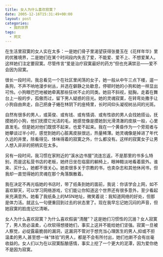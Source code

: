 ```yaml
---
title: 女人为什么喜欢寂寞？
date: 2005-12-16T15:31:49+00:00
layout: post
categories:
  - 我的世界
tags:
  - 网文
---
```


在生活里寂寞的女人实在太多：一是她们骨子里渴望获得张曼玉在《花样年华》里的优雅境界，二是她们在某个时间段内失去了爱，不能爱、爱不上、不想爱某人。这样她们注定要寂寞。尽管传言“爱是治疗寂寞最好的药方”但也充满禁忌——爱不会因为寂寞。

很长一段时间，我总看见一个在社区里闲荡的女子，她一般从中午三点下楼，遛一条狗，不声不响地漫步树丛，并选在僻静之处歇息，停顿时她的小狗和她一样显出可怜。小狗眼巴巴地被她牵离那些狂吠不止的同类。她目不斜视，挺胸，走着在舞台上一般的步，孤傲而过，留下男人疑惑的目光。她的灵魂寂寞，在转弯处撒手让小狗自由奔走，自己把身子蜷在林阴下的座椅里，长时间仰头凝视树丛间的光斑。

自然有很多的男人，或英俊、或有钱、或有情调、或有性欲的男人会找她搭讪，抚摸她的小狗，他们抚摸它光洁的毛，她感觉像是摸她到光滑清澈的皮肤一般，心里直发毛。但是她对他们既恨不起来，也爱不起来。我在一个黄昏作为一个旁观者与她攀谈过半小时，感觉到她的心脏离皮肤很远，热量稀薄。她灵魂像是掉进了年代久远的井里，除看得见、体味得着的寂寞之外，什么都没有。这样的寂寞女子让男人想入非非的把柄实在太多。

另有一段时间，我习惯在家附近的“溪水边书屋”流连忘返，不是那里的书多么特别，而是这私营书店的老板，她终日坐在临窗的躺椅上，眼神黯淡地看着窗外。谁来、买什么，她都不很关心。她卖很多关于宗教的书，也卖杂志和其他休闲书，但我却一直觉得她的灵魂在那个角落飘散着。

我在决定不再光临她的书店时，带了纸条到她的面前，我说：你该学会上网，如不喜欢聊天，可以学习网络游戏，它们能让你知道这个世界还有很多意外，至少看起来充满意外。她看了我纸条上的MSN地址，微笑着说：我知道网络的好处，但那是体力活。就这么一句便重回到过去的状态里了。现在我早忘记她沉闷的声音，但她寂寞的脸庞记忆清晰。

女人为什么喜欢寂寞？为什么喜欢假装“清醒”？这是她们习惯性的沉溺？女人寂寞了，男人势必温柔，心坎软得想搂她们，事实上这并不能给她们坚强。寂寞一旦被人察觉，必绽露最脆弱的漏洞，这漏洞不管对于想充当心理医生的男人,抑或不拒温柔的男人,甚至想一味“体验”的男人，都是不会有所付出，她们也断不会有丝毫收益的。女人们以为在以寂寞酝酿感情，事实上挖了一个更大的泥潭，因为爱你绝不是因为寂寞。
